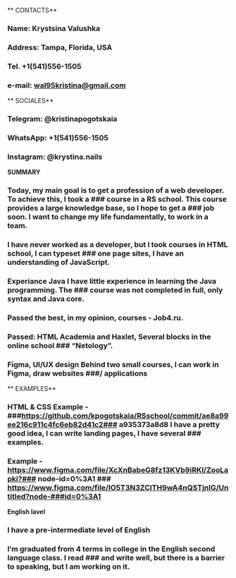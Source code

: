 ** CONTACTS**
### Name: Krystsina Valushka
### Address: Tampa, Florida, USA
### Tel. +1(541)556-1505
### e-mail: wal95kristina@gmail.com
** SOCIALES**
### Telegram: @kristinapogotskaia 
### WhatsApp: +1(541)556-1505 
### Instagram: @krystina.nails
**SUMMARY**
### Today, my main goal is to get a profession of a web developer. To achieve this, I took a ### course in a RS school. This course provides a large knowledge base, so I hope to get a ### job soon. I want to change my life fundamentally, to work in a team.
### I have never worked as a developer, but I took courses in HTML school, I can typeset ### one page sites, I have an understanding of JavaScript.
### Experiance Java I have little experience in learning the Java programming. The ### course was not completed in full, only syntax and Java core.
### Passed the best, in my opinion, courses - Job4.ru.
### Passed: HTML Academia and Haxlet, Several blocks in the online school ### “Netology”.
### Figma, UI/UX design Behind two small courses, I can work in Figma, draw websites ###/ applications
** EXAMPLES**
### HTML & CSS Example - ###https://github.com/kpogotskaia/RSschool/commit/ae8a99ee216c911c4fc6eb82d41c2### a935373a8d8 I have a pretty good idea, I can write landing pages, I have several ### examples.
### 
### Example - https://www.figma.com/file/XcXnBabeG8fz13KVb9iRKl/ZooLapki?### node-id=0%3A1 ### https://www.figma.com/file/IO5T3N3ZClTH9wA4nQSTjnlG/Untitled?node-###id=0%3A1
**English lavel**
### I have a pre-intermediate level of English
### 
### I’m graduated from 4 terms in college in the English second language class. I read ### and write well, but there is a barrier to speaking, but I am working on it.